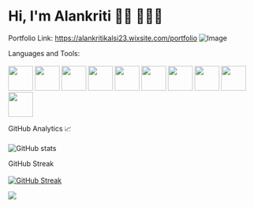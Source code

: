 # Hi, I'm Alankriti 👋🏻 👩🏻‍💻
Portfolio Link: https://alankritikalsi23.wixsite.com/portfolio
![Image](https://user-images.githubusercontent.com/105043695/193905970-6d63ba31-73cc-4ec9-9abb-552b9d6333dd.png)

Languages and Tools:</br></br>
<img src="https://cdn.jsdelivr.net/gh/devicons/devicon/icons/cplusplus/cplusplus-original.svg" width="50" height="50" />
<img src="https://cdn.jsdelivr.net/gh/devicons/devicon/icons/python/python-original.svg" width="50" height="50" />
<img src="https://cdn.jsdelivr.net/gh/devicons/devicon/icons/numpy/numpy-original.svg" width="50" height="50" />
<img src="https://cdn.jsdelivr.net/gh/devicons/devicon/icons/pandas/pandas-original.svg" width="50" height="50" />
<img src="https://cdn.jsdelivr.net/gh/devicons/devicon/icons/mysql/mysql-original-wordmark.svg" width="50" height="50" />
<img src="https://cdn.jsdelivr.net/gh/devicons/devicon/icons/canva/canva-original.svg" width="50" height="50" /> 
<img src="https://cdn.jsdelivr.net/gh/devicons/devicon/icons/figma/figma-original.svg" width="50" height="50" /> 
<img src="https://cdn.jsdelivr.net/gh/devicons/devicon/icons/jupyter/jupyter-original-wordmark.svg" width="50" height="50" /> 
<img src="https://cdn.jsdelivr.net/gh/devicons/devicon/icons/vscode/vscode-original.svg" width="50" height="50" /> 
<img src="https://cdn.jsdelivr.net/gh/devicons/devicon/icons/anaconda/anaconda-original.svg" width="50" height="50" />

GitHub Analytics 📈</br></br>
![GitHub stats](https://github-readme-stats.vercel.app/api?username=AlankritiKalsi-23&show_icons=true&theme=bear)

GitHub Streak</br></br>
[![GitHub Streak](https://streak-stats.demolab.com/?user=AlankritiKalsi-23&theme=horizon)](https://git.io/streak-stats)

![](https://komarev.com/ghpvc/?username=your-github-username&label=PROFILE+VIEWS&color=C64D58)


<!--
**AlankritiKalsi-23/AlankritiKalsi-23** is a ✨ _special_ ✨ repository because its `README.md` (this file) appears on your GitHub profile.

Here are some ideas to get you started:

- 🔭 I’m currently working on ...
- 🌱 I’m currently learning ...
- 👯 I’m looking to collaborate on ...
- 🤔 I’m looking for help with ...
- 💬 Ask me about ...
- 📫 How to reach me: ...
- 😄 Pronouns: ...
- ⚡ Fun fact: ...
-->
